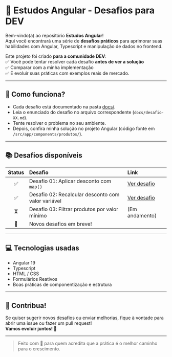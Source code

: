 # 🚀 Estudos Angular - Desafios para DEV

Bem-vindo(a) ao repositório **Estudos Angular**!  
Aqui você encontrará uma série de **desafios práticos** para aprimorar suas habilidades com Angular, Typescript e manipulação de dados no frontend.

Este projeto foi criado **para a comunidade DEV**:  
✅ Você pode tentar resolver cada desafio **antes de ver a solução**  
✅ Comparar com a minha implementação  
✅ E evoluir suas práticas com exemplos reais de mercado.

---

## 🎯 Como funciona?

- Cada desafio está documentado na pasta [docs/](./docs/).
- Leia o enunciado do desafio no arquivo correspondente (`docs/desafio-XX.md`).
- Tente resolver o problema no seu ambiente.
- Depois, confira minha solução no projeto Angular (código fonte em `/src/app/components/produtos/`).

---

## 📚 Desafios disponíveis

| Status | Desafio | Link |
|:------:|:--------|:-----|
| ✅ | Desafio 01: Aplicar desconto com `map()` | [Ver desafio](docs/desafio-01-map-produtos.md) |
| ✅ | Desafio 02: Recalcular desconto com valor variável | [Ver desafio](docs/desafio-02-recalcular-desconto.md) |
| ⏳ | Desafio 03: Filtrar produtos por valor mínimo | (Em andamento) |
| 🚀 | Novos desafios em breve! |

---

## 💻 Tecnologias usadas

- Angular 19
- Typescript
- HTML / CSS
- Formulários Reativos
- Boas práticas de componentização e estrutura

---

## 🤝 Contribua!

Se quiser sugerir novos desafios ou enviar melhorias, fique à vontade para abrir uma issue ou fazer um pull request!  
**Vamos evoluir juntos! 🚀**

---

> Feito com 💚 para quem acredita que a prática é o melhor caminho para o crescimento.

